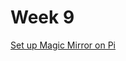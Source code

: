 # Week 9
[Set up Magic Mirror on Pi](https://howchoo.com/g/ntcymzbimjv/how-to-install-magic-mirror-on-your-raspberry-pi)
